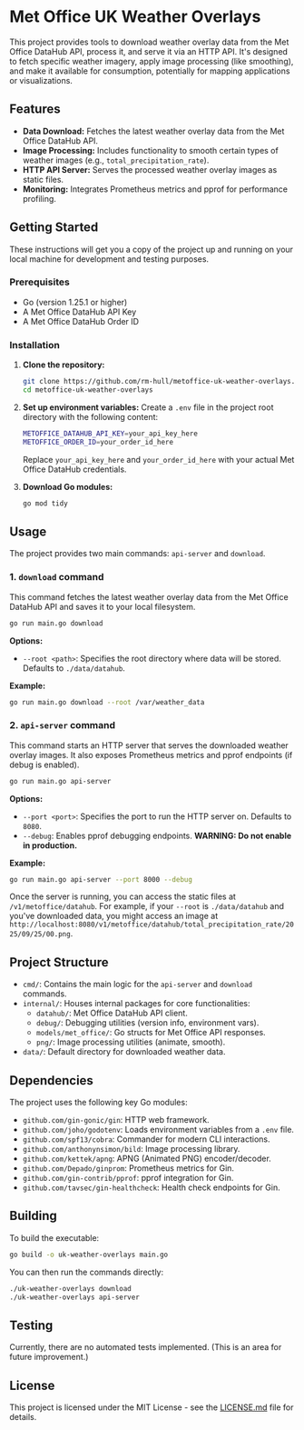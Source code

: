 # Met Office UK Weather Overlays

This project provides tools to download weather overlay data from the Met Office DataHub API, process it, and serve it via an HTTP API. It's designed to fetch specific weather imagery, apply image processing (like smoothing), and make it available for consumption, potentially for mapping applications or visualizations.

## Features

*   **Data Download:** Fetches the latest weather overlay data from the Met Office DataHub API.
*   **Image Processing:** Includes functionality to smooth certain types of weather images (e.g., `total_precipitation_rate`).
*   **HTTP API Server:** Serves the processed weather overlay images as static files.
*   **Monitoring:** Integrates Prometheus metrics and pprof for performance profiling.

## Getting Started

These instructions will get you a copy of the project up and running on your local machine for development and testing purposes.

### Prerequisites

*   Go (version 1.25.1 or higher)
*   A Met Office DataHub API Key
*   A Met Office DataHub Order ID

### Installation

1.  **Clone the repository:**
    ```bash
    git clone https://github.com/rm-hull/metoffice-uk-weather-overlays.git
    cd metoffice-uk-weather-overlays
    ```

2.  **Set up environment variables:**
    Create a `.env` file in the project root directory with the following content:
    ```sh
    METOFFICE_DATAHUB_API_KEY=your_api_key_here
    METOFFICE_ORDER_ID=your_order_id_here
    ```
    Replace `your_api_key_here` and `your_order_id_here` with your actual Met Office DataHub credentials.

3.  **Download Go modules:**
    ```bash
    go mod tidy
    ```

## Usage

The project provides two main commands: `api-server` and `download`.

### 1. `download` command

This command fetches the latest weather overlay data from the Met Office DataHub API and saves it to your local filesystem.

```bash
go run main.go download
```

**Options:**
*   `--root <path>`: Specifies the root directory where data will be stored. Defaults to `./data/datahub`.

**Example:**
```bash
go run main.go download --root /var/weather_data
```

### 2. `api-server` command

This command starts an HTTP server that serves the downloaded weather overlay images. It also exposes Prometheus metrics and pprof endpoints (if debug is enabled).

```bash
go run main.go api-server
```

**Options:**
*   `--port <port>`: Specifies the port to run the HTTP server on. Defaults to `8080`.
*   `--debug`: Enables pprof debugging endpoints. **WARNING: Do not enable in production.**

**Example:**
```bash
go run main.go api-server --port 8000 --debug
```

Once the server is running, you can access the static files at `/v1/metoffice/datahub`. For example, if your `--root` is `./data/datahub` and you've downloaded data, you might access an image at `http://localhost:8080/v1/metoffice/datahub/total_precipitation_rate/2025/09/25/00.png`.

## Project Structure

*   `cmd/`: Contains the main logic for the `api-server` and `download` commands.
*   `internal/`: Houses internal packages for core functionalities:
    *   `datahub/`: Met Office DataHub API client.
    *   `debug/`: Debugging utilities (version info, environment vars).
    *   `models/met_office/`: Go structs for Met Office API responses.
    *   `png/`: Image processing utilities (animate, smooth).
*   `data/`: Default directory for downloaded weather data.

## Dependencies

The project uses the following key Go modules:

*   `github.com/gin-gonic/gin`: HTTP web framework.
*   `github.com/joho/godotenv`: Loads environment variables from a `.env` file.
*   `github.com/spf13/cobra`: Commander for modern CLI interactions.
*   `github.com/anthonynsimon/bild`: Image processing library.
*   `github.com/kettek/apng`: APNG (Animated PNG) encoder/decoder.
*   `github.com/Depado/ginprom`: Prometheus metrics for Gin.
*   `github.com/gin-contrib/pprof`: pprof integration for Gin.
*   `github.com/tavsec/gin-healthcheck`: Health check endpoints for Gin.

## Building

To build the executable:

```bash
go build -o uk-weather-overlays main.go
```

You can then run the commands directly:

```bash
./uk-weather-overlays download
./uk-weather-overlays api-server
```

## Testing

Currently, there are no automated tests implemented. (This is an area for future improvement.)

## License

This project is licensed under the MIT License - see the [LICENSE.md](LICENSE.md) file for details.
